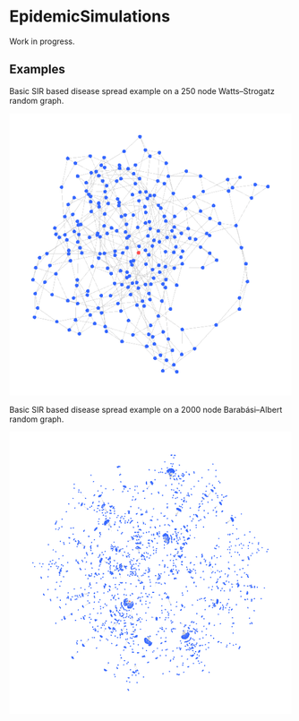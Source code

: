 # EpidemicSimulations

Work in progress.


## Examples
Basic SIR based disease spread example on a 250 node Watts–Strogatz random graph.

![Watts–Strogatz][sim_ws_sir_250]


Basic SIR based disease spread example on a 2000 node Barabási–Albert random graph.

![Barabási–Albert][basic-simulation]


[sim_ws_sir_250]: https://github.com/rokkuran/EpidemicSimulations/blob/master/output/gifs/sim_ws_sir_250.gif "basic simulation"
[basic-simulation]: https://github.com/rokkuran/EpidemicSimulations/blob/master/output/gifs/simulation_2000_sir.gif "basic simulation"